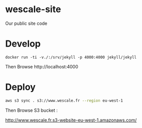 # wescale-site
Our public site code


# Develop

```
docker run -ti -v./:/srv/jekyll -p 4000:4000 jekyll/jekyll
```

Then Browse http://localhost:4000

# Deploy

```sh
aws s3 sync . s3://www.wescale.fr --region eu-west-1
```

Then Browse S3 bucket :

http://www.wescale.fr.s3-website-eu-west-1.amazonaws.com/

